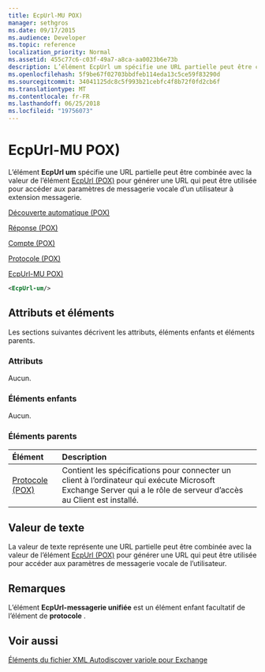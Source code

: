 ```yaml
---
title: EcpUrl-MU POX)
manager: sethgros
ms.date: 09/17/2015
ms.audience: Developer
ms.topic: reference
localization_priority: Normal
ms.assetid: 455c77c6-c03f-49a7-a8ca-aa0023b6e73b
description: L’élément EcpUrl um spécifie une URL partielle peut être combinée avec la valeur de l’élément EcpUrl (POX) pour générer une URL qui peut être utilisée pour accéder aux paramètres de messagerie vocale d’un utilisateur à extension messagerie.
ms.openlocfilehash: 5f9be67f02703bbdfeb114eda13c5ce59f83290d
ms.sourcegitcommit: 34041125dc8c5f993b21cebfc4f8b72f0fd2cb6f
ms.translationtype: MT
ms.contentlocale: fr-FR
ms.lasthandoff: 06/25/2018
ms.locfileid: "19756073"
---
```

# <a name="ecpurl-um-pox"></a>EcpUrl-MU POX)

L’élément **EcpUrl um** spécifie une URL partielle peut être combinée avec la valeur de l’élément [EcpUrl (POX)](ecpurl-pox.md) pour générer une URL qui peut être utilisée pour accéder aux paramètres de messagerie vocale d’un utilisateur à extension messagerie. 
  
[Découverte automatique (POX)](autodiscover-pox.md)
  
[Réponse (POX)](response-pox.md)
  
[Compte (POX)](account-pox.md)
  
[Protocole (POX)](protocol-pox.md)
  
[EcpUrl-MU POX)](ecpurl-um-pox.md)
  
```XML
<EcpUrl-um/>
```

## <a name="attributes-and-elements"></a>Attributs et éléments

Les sections suivantes décrivent les attributs, éléments enfants et éléments parents.
  
### <a name="attributes"></a>Attributs

Aucun.
  
### <a name="child-elements"></a>Éléments enfants

Aucun.
  
### <a name="parent-elements"></a>Éléments parents

|**Élément**|**Description**|
|:-----|:-----|
|[Protocole (POX)](protocol-pox.md) <br/> |Contient les spécifications pour connecter un client à l’ordinateur qui exécute Microsoft Exchange Server qui a le rôle de serveur d’accès au Client est installé.  <br/> |
   
## <a name="text-value"></a>Valeur de texte

La valeur de texte représente une URL partielle peut être combinée avec la valeur de l’élément [EcpUrl (POX)](ecpurl-pox.md) pour générer une URL qui peut être utilisée pour accéder aux paramètres de messagerie vocale de l’utilisateur. 
  
## <a name="remarks"></a>Remarques

L’élément **EcpUrl-messagerie unifiée** est un élément enfant facultatif de l’élément de **protocole** . 
  
## <a name="see-also"></a>Voir aussi



[Éléments du fichier XML Autodiscover variole pour Exchange](pox-autodiscover-xml-elements-for-exchange.md)

